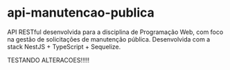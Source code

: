 # api-manutencao-publica
API RESTful desenvolvida para a disciplina de Programação Web, com foco na gestão de solicitações de manutenção pública. Desenvolvida com a stack NestJS + TypeScript + Sequelize.


TESTANDO ALTERACOES!!!!!
